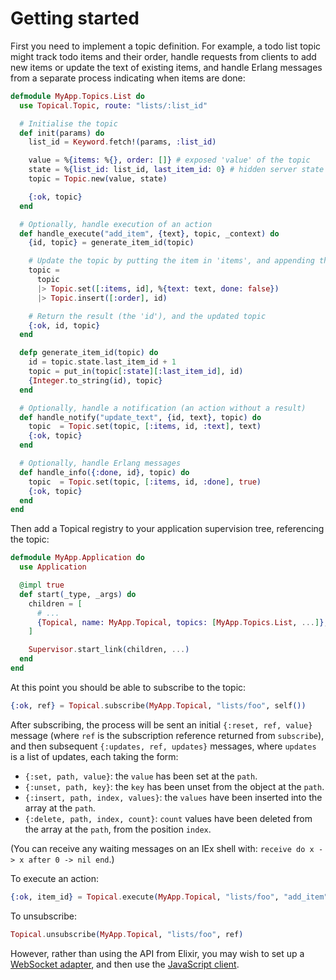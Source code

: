 # Getting started

First you need to implement a topic definition. For example, a todo list topic might track todo
items and their order, handle requests from clients to add new items or update the text of existing
items, and handle Erlang messages from a separate process indicating when items are done:

```elixir
defmodule MyApp.Topics.List do
  use Topical.Topic, route: "lists/:list_id"

  # Initialise the topic
  def init(params) do
    list_id = Keyword.fetch!(params, :list_id)

    value = %{items: %{}, order: []} # exposed 'value' of the topic
    state = %{list_id: list_id, last_item_id: 0} # hidden server state
    topic = Topic.new(value, state)

    {:ok, topic}
  end

  # Optionally, handle execution of an action
  def handle_execute("add_item", {text}, topic, _context) do
    {id, topic} = generate_item_id(topic)

    # Update the topic by putting the item in 'items', and appending the id to 'order'
    topic =
      topic
      |> Topic.set([:items, id], %{text: text, done: false})
      |> Topic.insert([:order], id)

    # Return the result (the 'id'), and the updated topic
    {:ok, id, topic}
  end

  defp generate_item_id(topic) do
    id = topic.state.last_item_id + 1
    topic = put_in(topic[:state][:last_item_id], id)
    {Integer.to_string(id), topic}
  end

  # Optionally, handle a notification (an action without a result)
  def handle_notify("update_text", {id, text}, topic) do
    topic  = Topic.set(topic, [:items, id, :text], text)
    {:ok, topic}
  end

  # Optionally, handle Erlang messages
  def handle_info({:done, id}, topic) do
    topic  = Topic.set(topic, [:items, id, :done], true)
    {:ok, topic}
  end
end
```

Then add a Topical registry to your application supervision tree, referencing the topic:

```elixir
defmodule MyApp.Application do
  use Application

  @impl true
  def start(_type, _args) do
    children = [
      # ...
      {Topical, name: MyApp.Topical, topics: [MyApp.Topics.List, ...]},
    ]

    Supervisor.start_link(children, ...)
  end
end
```

At this point you should be able to subscribe to the topic:

```elixir
{:ok, ref} = Topical.subscribe(MyApp.Topical, "lists/foo", self())
```

After subscribing, the process will be sent an initial `{:reset, ref, value}` message (where `ref`
is the subscription reference returned from `subscribe`), and then subsequent
`{:updates, ref, updates}` messages, where `updates` is a list of updates, each taking the form:

- `{:set, path, value}`: the `value` has been set at the `path`.
- `{:unset, path, key}`: the `key` has been unset from the object at the `path`.
- `{:insert, path, index, values}`: the `values` have been inserted into the array at the `path`.
- `{:delete, path, index, count}`: `count` values have been deleted from the array at the `path`, from the position `index`.

(You can receive any waiting messages on an IEx shell with:
`receive do x -> x after 0 -> nil end`.)

To execute an action:

```elixir
{:ok, item_id} = Topical.execute(MyApp.Topical, "lists/foo", "add_item", {"Test item", false})
```

To unsubscribe:

```elixir
Topical.unsubscribe(MyApp.Topical, "lists/foo", ref)
```

However, rather than using the API from Elixir, you may wish to set up a
[WebSocket adapter](websocket-adapter.md), and then use the [JavaScript client](javascript-client.md).
